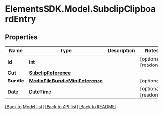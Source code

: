 # ElementsSDK.Model.SubclipClipboardEntry

## Properties

Name | Type | Description | Notes
------------ | ------------- | ------------- | -------------
**Id** | **int** |  | [optional] [readonly] 
**Cut** | [**SubclipReference**](SubclipReference.md) |  | 
**Bundle** | [**MediaFileBundleMiniReference**](MediaFileBundleMiniReference.md) |  | [optional] 
**Date** | **DateTime** |  | [optional] [readonly] 

[[Back to Model list]](../#documentation-for-models) [[Back to API list]](../#documentation-for-api-endpoints) [[Back to README]](../)

